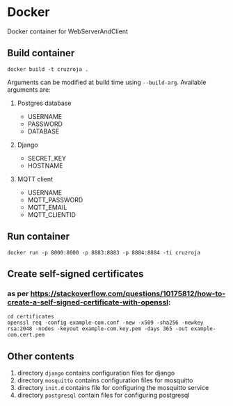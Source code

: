 # Docker

Docker container for WebServerAndClient

## Build container

    docker build -t cruzroja .

Arguments can be modified at build time using `--build-arg`. Available
arguments are:

1) Postgres database
   - USERNAME
   - PASSWORD
   - DATABASE

2) Django
   - SECRET_KEY
   - HOSTNAME

3) MQTT client

   - USERNAME
   - MQTT_PASSWORD
   - MQTT_EMAIL
   - MQTT_CLIENTID

## Run container

    docker run -p 8000:8000 -p 8883:8883 -p 8884:8884 -ti cruzroja

## Create self-signed certificates

### as per https://stackoverflow.com/questions/10175812/how-to-create-a-self-signed-certificate-with-openssl:

    cd certificates
    openssl req -config example-com.conf -new -x509 -sha256 -newkey rsa:2048 -nodes -keyout example-com.key.pem -days 365 -out example-com.cert.pem

## Other contents

1) directory `django` contains configuration files for django
2) directory `mosquitto` contains configuration files for mosquitto
3) directory `init.d` contains file for configuring the mosquitto service
4) directory `postgresql` contain files for configuring postgresql

